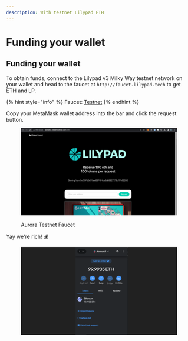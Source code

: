 ```yaml
---
description: With testnet Lilypad ETH
---
```


# Funding your wallet

## Funding your wallet

To obtain funds, connect to the Lilypad v3 Milky Way testnet network on your wallet and head to the faucet at `http://faucet.lilypad.tech` to get ETH and LP.

{% hint style="info" %}
Faucet: [Testnet](http://faucet.lilypad.tech)
{% endhint %}

Copy your MetaMask wallet address into the bar and click the request button.

<figure><img src="../../.gitbook/assets/wallet_lp.png" alt=""><figcaption><p>Aurora Testnet Faucet</p></figcaption></figure>

Yay we're rich! :moneybag:

<figure><img src="../../.gitbook/assets/wallet_final.png" alt=""><figcaption></figcaption></figure>
